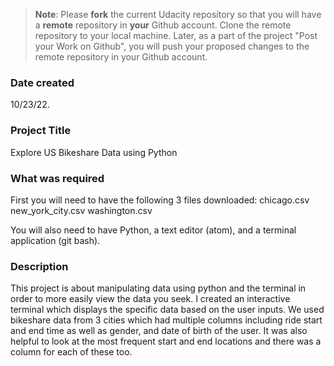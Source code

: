 >**Note**: Please **fork** the current Udacity repository so that you will have a **remote** repository in **your** Github account. Clone the remote repository to your local machine. Later, as a part of the project "Post your Work on Github", you will push your proposed changes to the remote repository in your Github account.

### Date created
10/23/22.

### Project Title
Explore US Bikeshare Data using Python

### What was required
First you will need to have the following 3 files downloaded:
chicago.csv
new_york_city.csv
washington.csv

You will also need to have Python, a text editor (atom), and a terminal application (git bash).

### Description
This project is about manipulating data using python and the terminal in order to more easily view the data you seek. I created an interactive terminal which displays the specific data based on the user inputs. We used bikeshare data from 3 cities which had multiple columns including ride start and end time as well as gender, and date of birth of the user. It was also helpful to look at the most frequent start and end locations and there was a column for each of these too.
